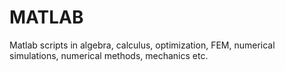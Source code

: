 # MATLAB
Matlab scripts in algebra, calculus, optimization, FEM, numerical simulations, numerical methods, mechanics etc.
